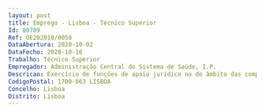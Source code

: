 ```yaml
--- 
layout: post
title: Emprego - Lisboa - Técnico Superior
Id: 80709
Ref: OE202010/0058
DataAbertura: 2020-10-02
DataFecho: 2020-10-16
Trabalho: Técnico Superior
Empregador: Administração Central do Sistema de Saúde, I.P.
Descricao: Exercício de funções de apoio jurídico no do âmbito das competências do Departamento de Planeamento e Gestão de Recursos Humanos na Saúde, designadamente  Elaboração de pareceres e informações sobre regimes e condições de trabalho das carreiras específicas da saúde profissionais de saúde  intervenção na alteração das carreiras especiais da saúde  participação nos procedimentos de contratação coletiva, bem como no acompanhamento dos procedimentos para recrutamento de trabalhadores para os serviços e estabelecimentos de saúde integrados no Serviço Nacional de Saúde, emissão de informações e pareceres nas áreas de competência do Departamento.
CodigoPostal: 1700-063 LISBOA
Concelho: Lisboa
Distrito: Lisboa
--- 
```

